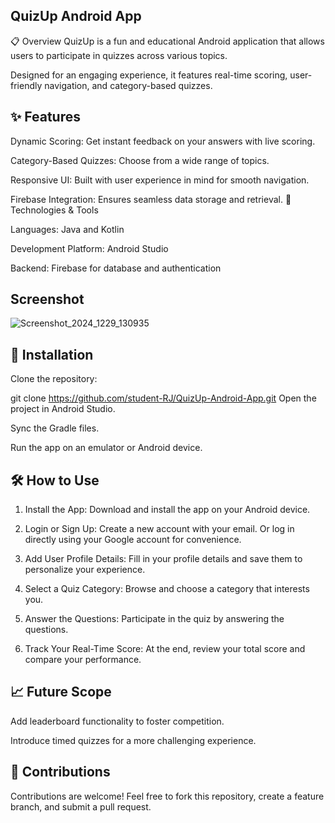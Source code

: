 ## QuizUp Android App
📋 Overview
QuizUp is a fun and educational Android application that allows users to participate in quizzes across various topics. 

Designed for an engaging experience, it features real-time scoring, user-friendly navigation, and category-based quizzes.

## ✨ Features
Dynamic Scoring: Get instant feedback on your answers with live scoring.

Category-Based Quizzes: Choose from a wide range of topics.

Responsive UI: Built with user experience in mind for smooth navigation.

Firebase Integration: Ensures seamless data storage and retrieval.
🔧 Technologies & Tools

Languages: Java and Kotlin

Development Platform: Android Studio

Backend: Firebase for database and authentication

## Screenshot 
![Screenshot_2024_1229_130935](https://github.com/user-attachments/assets/f7e0ce89-1afc-419f-a67a-362e89000336)
## 🚀 Installation
Clone the repository:

git clone https://github.com/student-RJ/QuizUp-Android-App.git
Open the project in Android Studio.

Sync the Gradle files.

Run the app on an emulator or Android device.

## 🛠️ How to Use
1. Install the App: Download and install the app on your Android device.

2. Login or Sign Up:
   Create a new account with your email.
   Or log in directly using your Google account for convenience.

3. Add User Profile Details: Fill in your profile details and save them to personalize your experience.

4. Select a Quiz Category: Browse and choose a category that interests you.

5. Answer the Questions: Participate in the quiz by answering the questions.

6. Track Your Real-Time Score:
   At the end, review your total score and compare your performance.

## 📈 Future Scope
Add leaderboard functionality to foster competition.

Introduce timed quizzes for a more challenging experience.

## 🤝 Contributions
Contributions are welcome! Feel free to fork this repository, create a feature branch, and submit a pull request.
